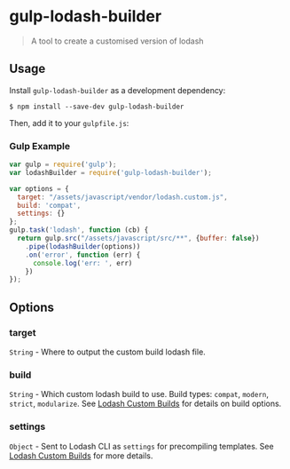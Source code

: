 # gulp-lodash-builder  
> A tool to create a customised version of lodash 

## Usage

Install `gulp-lodash-builder` as a development dependency:

```shell
$ npm install --save-dev gulp-lodash-builder
```

Then, add it to your `gulpfile.js`:

### Gulp Example
```javascript
var gulp = require('gulp');
var lodashBuilder = require('gulp-lodash-builder');

var options = {
  target: "/assets/javascript/vendor/lodash.custom.js",
  build: 'compat',
  settings: {}
};
gulp.task('lodash', function (cb) {
  return gulp.src("/assets/javascript/src/**", {buffer: false})
    .pipe(lodashBuilder(options))
    .on('error', function (err) {
      console.log('err: ', err)
    })
});
```

## Options

### target

`String` - Where to output the custom build lodash file.

### build

`String` - Which custom lodash build to use. Build types: `compat`, `modern`, `strict`, `modularize`. See [Lodash Custom Builds](https://lodash.com/custom-builds) for details on build options.

### settings

`Object` - Sent to Lodash CLI as `settings` for precompiling templates. See [Lodash Custom Builds](https://lodash.com/custom-builds) for more details.
